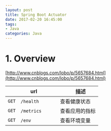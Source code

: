 ```yaml
---
layout: post
title: Spring Boot Actuator
date: 2017-02-20 16:45:00
tags:
- Java
categories: Java
---
```


# 1. Overview

[http://www.cnblogs.com/lobo/p/5657684.html](http://www.cnblogs.com/lobo/p/5657684.html)

|        |          url         |                            描述                           |
| ------ | -------------------- | -------------------------------------------------------- |
| `GET`  | `/health`            | 查看健康状态                                               |
| `GET`  | `/metrics`           | 查看应用的指标                                             |
| `GET`  | `/env`               | 查看环境变量                                               |

